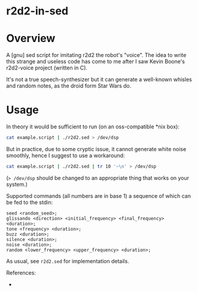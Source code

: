 # r2d2-in-sed

# Overview

A [gnu] sed script for imitating r2d2 the robot's "voice". The idea to write this strange and
useless code has come to me after I saw Kevin Boone's r2d2-voice project (written in C).

It's not a true speech-synthesizer but it can generate a well-known whisles and random notes,
as the droid form Star Wars do.

# Usage

In theory it would be sufficient to run (on an oss-compatible *nix box):
```bash
cat example.script | ./r2d2.sed > /dev/dsp
```

But in practice, due to some cryptic issue, it cannot generate white noise smoothly, hence I
suggest to use a workaround:
```bash
cat example.script | ./r2d2.sed | tr 10 '~\n' > /dev/dsp
```

(`> /dev/dsp` should be changed to an appropriate thing that works on your system.)

Supported commands (all numbers are in base 1) a sequence of which can be fed to the stdin:
```
seed <random_seed>;
glissando <direction> <initial_frequency> <final_frequency> <duration>;
tone <frequency> <duration>;
buzz <duration>;
silence <duration>;
noise <duration>;
random <lower_frequency> <upper_frequency> <duration>;
```

As usual, see `r2d2.sed` for implementation details.

References:
- [](http://en.wikipedia.org/wiki/R2-D2)
